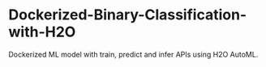 # Dockerized-Binary-Classification-with-H2O
Dockerized ML model with train, predict and infer APIs using H2O AutoML.
